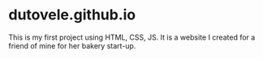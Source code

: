 # dutovele.github.io
This is my first project using HTML, CSS, JS. It is a website I created for a friend of mine for her bakery start-up.
